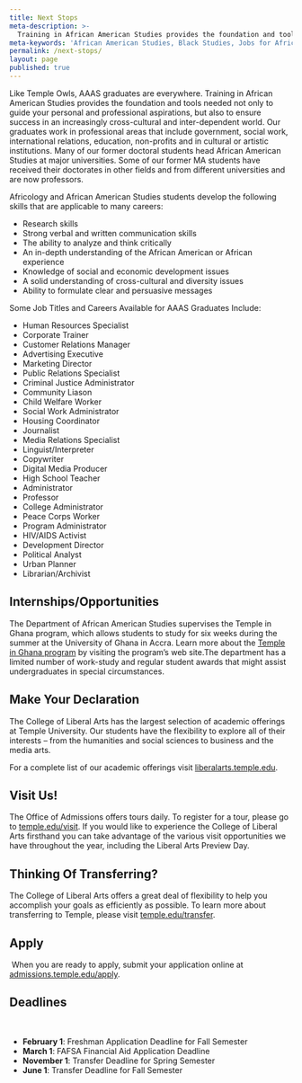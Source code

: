 ```yaml
---
title: Next Stops
meta-description: >-
  Training in African American Studies provides the foundation and tools needed to guide your personal and professional aspirations.
meta-keywords: 'African American Studies, Black Studies, Jobs for African American Studies majors'
permalink: /next-stops/
layout: page
published: true
---
```

Like Temple Owls, AAAS graduates are everywhere. Training in African American Studies provides the foundation and tools needed not only to guide your personal and professional aspirations, but also to ensure success in an increasingly cross-cultural and inter-dependent world. Our graduates work in professional areas that include government, social work, international relations, education, non-profits and in cultural or artistic institutions. Many of our former doctoral students head African American Studies at major universities. Some of our former MA students have received their doctorates in other fields and from different universities and are now professors. 

Africology and African American Studies students develop the following skills that are applicable to many careers:
- Research skills
- Strong verbal and written communication skills
- The ability to analyze and think critically
- An in-depth understanding of the African American or African experience
- Knowledge of social and economic development issues
- A solid understanding of cross-cultural and diversity issues
- Ability to formulate clear and persuasive messages

Some Job Titles and Careers Available for AAAS Graduates Include:
- Human Resources Specialist
- Corporate Trainer
- Customer Relations Manager
- Advertising Executive
- Marketing Director
- Public Relations Specialist
- Criminal Justice Administrator
- Community Liason
- Child Welfare Worker
- Social Work Administrator
- Housing Coordinator
- Journalist
- Media Relations Specialist
- Linguist/Interpreter
- Copywriter
- Digital Media Producer
- High School Teacher
- Administrator
- Professor
- College Administrator
- Peace Corps Worker
- Program Administrator
- HIV/AIDS Activist
- Development Director
- Political Analyst
- Urban Planner
- Librarian/Archivist

## Internships/Opportunities

The Department of African American Studies supervises the Temple in Ghana program, which allows students to study for six weeks during the summer at the University of Ghana in Accra. Learn more about the [Temple in Ghana program](http://www.temple.edu/studyabroad/programs/summer/ghana/index.html) by visiting the program’s web site.The department has a limited number of work-study and regular student awards that might assist undergraduates in special circumstances.

## Make Your Declaration
The College of Liberal Arts has the largest selection of academic offerings at Temple University. Our students have the flexibility to explore all of their interests – from the humanities and social sciences to business and the media arts.

For a complete list of our academic offerings visit [liberalarts.temple.edu](http://www.liberalarts.temple.edu).

## Visit Us!

The Office of Admissions offers tours daily. To register for a tour, please go to [temple.edu/visit](http://admissions.temple.edu/visit). If you would like to experience the College of Liberal Arts firsthand you can take advantage of the various visit opportunities we have throughout the year, including the Liberal Arts Preview Day.

## Thinking Of Transferring?

The College of Liberal Arts offers a great deal of flexibility to help you accomplish your goals as efficiently as possible.
To learn more about transferring to Temple, please visit [temple.edu/transfer](http://admissions.temple.edu/transfer).
​
## Apply
​
When you are ready to apply, submit your application online at [admissions.temple.edu/apply](http://admissions.temple.edu/apply).
​
## Deadlines
​
- **February 1**: Freshman Application Deadline for Fall Semester
- **March 1**: FAFSA Financial Aid Application Deadline
- **November 1**: Transfer Deadline for Spring Semester
- **June 1**: Transfer Deadline for Fall Semester
